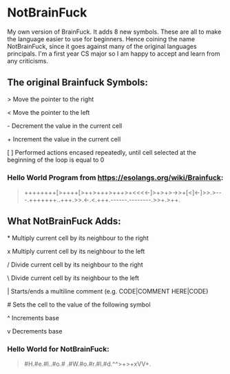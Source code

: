 # NotBrainFuck
My own version of BrainFuck. It adds 8 new symbols. These are all to make the language easier to use for beginners. Hence coining the name NotBrainFuck, since it goes against many of the original languages principals. I'm a first year CS major so I am happy to accept and learn from any criticisms.

## The original Brainfuck Symbols:
\>  Move the pointer to the right
  
\<  Move the pointer to the left
  
\-  Decrement the value in the current cell
  
\+  Increment the value in the current cell
  
\[ ] Performed actions encased repeatedly, until cell selected at the beginning of the loop is equal to 0

### Hello World Program from https://esolangs.org/wiki/Brainfuck:
> ++++++++\[>++++\[>++>+++>+++>+<<<<-]>+>+>->>+\[<]<-]>>.>---.+++++++..+++.>>.<-.<.+++.------.--------.>>+.>++.

## What NotBrainFuck Adds:
\*  Multiply current cell by its neighbour to the right

x   Multiply current cell by its neighbour to the left

/   Divide current cell by its neighbour to the right

\   Divide current cell by its neighbour to the left

|   Starts/ends a multiline comment (e.g. CODE|COMMENT HERE|CODE)

\#  Sets the cell to the value of the following symbol

^   Increments base

v   Decrements base

### Hello World for NotBrainFuck:
> #H.#e.#l..#o.# .#W.#o.#r.#l.#d.^^>+>+xVV+.

